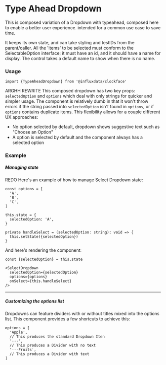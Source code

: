 # Type Ahead Dropdown

This is composed variation of a Dropdown
with typeahead, composed here to enable a better user experience.
intended for a common use case to save time.

It keeps its own state, and can take styling and testIDs from the parent/caller.
All the 'items' to be selected must conform to the SelectableOption interface; it must have an id, and it should have a name
for display. The control takes a default name to show when there is no name.

### Usage

```tsx
import {TypeAheadDropdown} from '@influxdata/clockface'
```

ARGHH REWRITE
This composed dropdown has two key props: `selectedOption` and `options`
which deal with only strings for quicker and simpler usage. The component is relatively dumb in that it won't throw errors if the string passed into `selectedOption` isn't found in `options`, or if `options` contains duplicate items. This flexibility allows for a couple different UX approaches:

- No option selected by default, dropdown shows suggestive text such as "Choose an Option"
- A option is selected by default and the component always has a selected option

### Example

<!-- STORY -->

##### Managing state

REDO
Here's an example of how to manage Select Dropdown state:

```tsx
const options = [
  'A',
  'B',
  'C',
]

this.state = {
  selectedOption: 'A',
}

private handleSelect = (selectedOption: string): void => {
  this.setState({selectedOption})
}
```

And here's rendering the component:

```tsx
const {selectedOption} = this.state

<SelectDropdown
  selectedOption={selectedOption}
  options={options}
  onSelect={this.handleSelect}
/>
```

---

##### Customizing the options list

Dropdowns can feature dividers with or without titles mixed into the options list. This component provides a few shortcuts to achieve this:

```tsx
options = [
  'Apple',
  // This produces the standard Dropdown Iten
  '---',
  // This produces a Divider with no text
  '---Fruits',
  // This produces a Divider with text
]
```

<!-- STORY HIDE START -->

<!-- STORY HIDE END -->

<!-- PROPS -->
